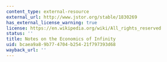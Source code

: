 ```yaml
---
content_type: external-resource
external_url: http://www.jstor.org/stable/1830269
has_external_license_warning: true
license: https://en.wikipedia.org/wiki/All_rights_reserved
status: ''
title: Notes on the Economics of Infinity
uid: bcaea9a8-9b77-4704-b254-21f797393d68
wayback_url: ''
---
```

